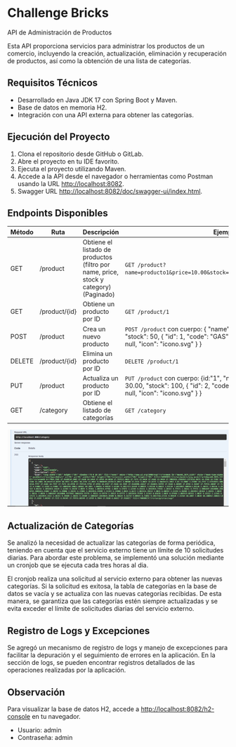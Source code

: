 # Challenge Bricks

API de Administración de Productos

Esta API proporciona servicios para administrar los productos de un comercio, incluyendo la creación, actualización, eliminación y recuperación de productos, así como la obtención de una lista de categorías.

## Requisitos Técnicos

- Desarrollado en Java JDK 17 con Spring Boot y Maven.
- Base de datos en memoria H2.
- Integración con una API externa para obtener las categorías.

## Ejecución del Proyecto

1. Clona el repositorio desde GitHub o GitLab.
2. Abre el proyecto en tu IDE favorito.
3. Ejecuta el proyecto utilizando Maven.
4. Accede a la API desde el navegador o herramientas como Postman usando la URL [http://localhost:8082](http://localhost:8082).
5. Swagger URL [http://localhost:8082/doc/swagger-ui/index.html](http://localhost:8082/doc/swagger-ui/index.html).



## Endpoints Disponibles

| Método | Ruta              | Descripción                                                       | Ejemplo de Uso                                               |
| ------ | ----------------- | ----------------------------------------------------------------- | ------------------------------------------------------------ |
| GET    | /product          | Obtiene el listado de productos (filtro por name, price, stock y category) (Paginado) | `GET /product?name=producto1&price=10.00&stock=20&category=Gastronomía&page=0&size=10` |
| GET    | /product/{id}     | Obtiene un producto por ID                                        | `GET /product/1`                                             |
| POST   | /product          | Crea un nuevo producto                                             | `POST /product` con cuerpo: { "name": "Pava Electrica", "price": 25.00, "stock": 50, { "id": 1, "code": "GAS", "name": "Gastronomía", "description": null, "icon": "icono.svg" } } |
| DELETE | /product/{id}     | Elimina un producto por ID                                        | `DELETE /product/1`                                          |
| PUT    | /product    | Actualiza un producto por ID                                      | `PUT /product` con cuerpo: {id:"1", "name": "Producto Actualizado", "price": 30.00, "stock": 100, { "id": 2, "code": "VIA", "name": "Viajes", "description": null, "icon": "icono.svg" } } |
| GET    | /category         | Obtiene el listado de categorías                                  | `GET /category`                                               |

![alt text](image.png)

## Actualización de Categorías

Se analizó la necesidad de actualizar las categorías de forma periódica, teniendo en cuenta que el servicio externo tiene un límite de 10 solicitudes diarias. Para abordar este problema, se implementó una solución mediante un cronjob que se ejecuta cada tres horas al dia.

El cronjob realiza una solicitud al servicio externo para obtener las nuevas categorías. Si la solicitud es exitosa, la tabla de categorías en la base de datos se vacía y se actualiza con las nuevas categorías recibidas. De esta manera, se garantiza que las categorías estén siempre actualizadas y se evita exceder el límite de solicitudes diarias del servicio externo.

## Registro de Logs y Excepciones

Se agregó un mecanismo de registro de logs y manejo de excepciones para facilitar la depuración y el seguimiento de errores en la aplicación. En la sección de logs, se pueden encontrar registros detallados de las operaciones realizadas por la aplicación.

## Observación

Para visualizar la base de datos H2, accede a [http://localhost:8082/h2-console](http://localhost:8082/h2-console) en tu navegador.
- Usuario: admin
- Contraseña: admin
